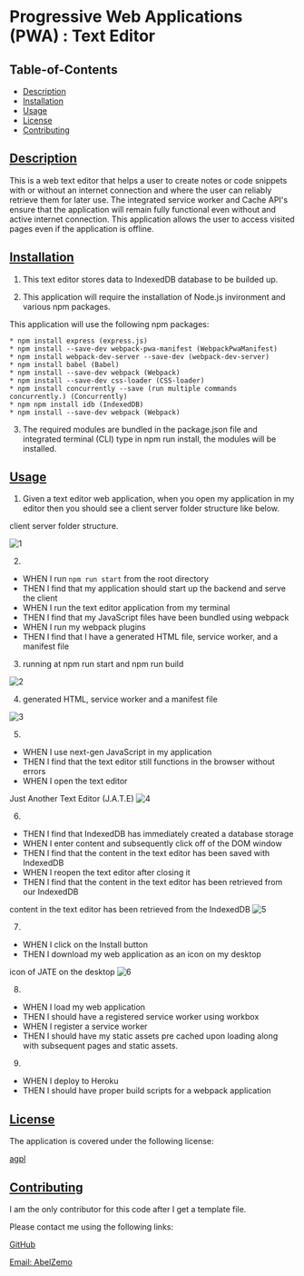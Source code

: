 
  # Progressive Web Applications (PWA) : Text Editor
  

  ## Table-of-Contents

  * [Description](#description)
  * [Installation](#installation)
  * [Usage](#usage)
  * [License](#license)
  * [Contributing](#contributing)
  
  ## [Description](#table-of-contents)

  This is a web text editor that helps a user to create notes or code snippets with or without an internet connection and where the user can reliably retrieve them for later use. The integrated service worker and Cache API's ensure that the application will remain fully functional even without and active internet connection. This application allows the user to access visited pages even if the application is offline.

  ## [Installation](#table-of-contents)

1. This text editor stores data to IndexedDB database to be builded up.

2. This application will require the installation of Node.js invironment and various npm packages.

This application will use the following npm packages:

    * npm install express (express.js)
    * npm install --save-dev webpack-pwa-manifest (WebpackPwaManifest)
    * npm install webpack-dev-server --save-dev (webpack-dev-server)
    * npm install babel (Babel)
    * npm install --save-dev webpack (Webpack)
    * npm install --save-dev css-loader (CSS-loader)
    * npm install concurrently --save (run multiple commands concurrently.) (Concurrently)
    * npm npm install idb (IndexedDB)
    * npm install --save-dev webpack (Webpack)
3. The required modules are bundled in the package.json file and integrated terminal (CLI) type in npm run install, the modules will be installed.


  ## [Usage](#table-of-contents)

1. Given a text editor web application, when you open my application in my editor then you should see a client server folder structure like below.

client server folder structure.   

![1](screenshots/1.png)

2.     
  * WHEN I run `npm run start` from the root directory
  * THEN I find that my application should start up the backend and serve the client
  * WHEN I run the text editor application from my terminal
  * THEN I find that my JavaScript files have been bundled using webpack
  * WHEN I run my webpack plugins
  * THEN I find that I have a generated HTML file, service worker, and a manifest file

3. running at npm run start and npm run build

![2](screenshots/2.png)

4. generated HTML, service worker and a manifest file

![3](screenshots/3.png)
  
5. 
  * WHEN I use next-gen JavaScript in my application
  * THEN I find that the text editor still functions in the browser without errors
  * WHEN I open the text editor

Just Another Text Editor (J.A.T.E)
![4](screenshots/4.png)

6. 

  * THEN I find that IndexedDB has immediately created a database storage
  * WHEN I enter content and subsequently click off of the DOM window
  * THEN I find that the content in the text editor has been saved with IndexedDB
  * WHEN I reopen the text editor after closing it
  * THEN I find that the content in the text editor has been retrieved from our IndexedDB

 content in the text editor has been retrieved from the IndexedDB
![5](screenshots/5.png)


7. 
  * WHEN I click on the Install button
  * THEN I download my web application as an icon on my desktop

icon of JATE on the desktop
![6](screenshots/6.png)

8. 
  * WHEN I load my web application
  * THEN I should have a registered service worker using workbox
  * WHEN I register a service worker
  * THEN I should have my static assets pre cached upon loading along with subsequent pages and static assets.

9. 

  * WHEN I deploy to Heroku
  * THEN I should have proper build scripts for a webpack application 


  ## [License](#table-of-contents)

  The application is covered under the following license:

  [agpl](https://choosealicense.com/licenses/agpl)
    
    
  ## [Contributing](#table-of-contents)

  I am the only contributor for this code after I get a template file.
  
  Please contact me using the following links:

  [GitHub](https://github.com/AbelZemo)

  [Email: AbelZemo](abelzemo@gmail.com)
